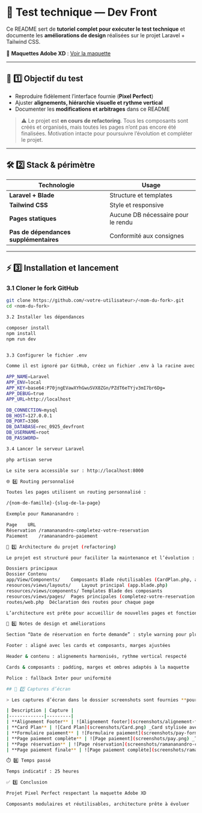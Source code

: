 # 🚀 Test technique — Dev Front

Ce README sert de **tutoriel complet pour exécuter le test technique** et documente les **améliorations de design** réalisées sur le projet Laravel + Tailwind CSS.

🔗 **Maquettes Adobe XD** : [Voir la maquette](https://xd.adobe.com/view/47f5bba9-a512-492c-85c6-d4fc4ddebc60-12a6/)

---

## 🎯 1️⃣ Objectif du test
- Reproduire fidèlement l’interface fournie (**Pixel Perfect**)  
- Ajuster **alignements, hiérarchie visuelle et rythme vertical**  
- Documenter les **modifications et arbitrages** dans ce README  

> ⚠️ Le projet est **en cours de refactoring**. Tous les composants sont créés et organisés, mais toutes les pages n’ont pas encore été finalisées. Motivation intacte pour poursuivre l’évolution et compléter le projet.

---

## 🛠️ 2️⃣ Stack & périmètre
| Technologie | Usage |
|------------|-------|
| **Laravel + Blade** | Structure et templates |
| **Tailwind CSS** | Style et responsive |
| **Pages statiques** | Aucune DB nécessaire pour le rendu |
| **Pas de dépendances supplémentaires** | Conformité aux consignes |

---

## ⚡ 3️⃣ Installation et lancement

### 3.1 Cloner le fork GitHub
```bash
git clone https://github.com/<votre-utilisateur>/<nom-du-fork>.git
cd <nom-du-fork>

3.2 Installer les dépendances

composer install
npm install
npm run dev


3.3 Configurer le fichier .env

Comme il est ignoré par GitHub, créez un fichier .env à la racine avec ces valeurs :

APP_NAME=Laravel
APP_ENV=local
APP_KEY=base64:P70jngEVawXYhGwuSVX8ZGn/PZdT6eTYjv3mI7br6Dg=
APP_DEBUG=true
APP_URL=http://localhost

DB_CONNECTION=mysql
DB_HOST=127.0.0.1
DB_PORT=3306
DB_DATABASE=rec_0925_devfront
DB_USERNAME=root
DB_PASSWORD=

3.4 Lancer le serveur Laravel

php artisan serve

Le site sera accessible sur : http://localhost:8000

🌐 4️⃣ Routing personnalisé

Toutes les pages utilisent un routing personnalisé :

/{nom-de-famille}-{slug-de-la-page}

Exemple pour Ramananandro :

Page	URL
Réservation	/ramananandro-completez-votre-reservation
Paiement	/ramananandro-paiement

📂 5️⃣ Architecture du projet (refactoring)

Le projet est structuré pour faciliter la maintenance et l’évolution :

Dossiers principaux
Dossier	Contenu
app/View/Components/	Composants Blade réutilisables (CardPlan.php, alert-warning, payment-options, personal-info-form, reservation-button, security-badge, summary-card, summary-circles, test-info)
resources/views/layouts/	Layout principal (app.blade.php)
resources/views/components/	Templates Blade des composants
resources/views/pages/	Pages principales (completez-votre-reservation.blade.php, paiement.blade.php)
routes/web.php	Déclaration des routes pour chaque page

L’architecture est prête pour accueillir de nouvelles pages et fonctionnalités.

🎨 6️⃣ Notes de design et améliorations

Section “Date de réservation en forte demande” : style warning pour plus de visibilité

Footer : aligné avec les cards et composants, marges ajustées

Header & contenu : alignements harmonisés, rythme vertical respecté

Cards & composants : padding, marges et ombres adaptés à la maquette

Police : fallback Inter pour uniformité

## 📸 7️⃣ Captures d’écran

> Les captures d’écran dans le dossier screenshots sont fournies **pour visualiser le travail effectué**, illustrant la conformité Pixel Perfect, les ajustements de design et l’alignement des composants.

| Description | Capture |
|-------------|---------|
| **Alignement Footer** | ![Alignement footer](screenshots/alignement-footer.png) _Footer aligné avec les cards et composants, marges ajustées._ |
| **Card Plan** | ![Card Plan](screenshots/Card.png) _Card stylisée avec Tailwind, padding et ombre ajustés._ |
| **Formulaire paiement** | ![Formulaire paiement](screenshots/pay-form.png) _Champs correctement espacés et style harmonisé._ |
| **Page paiement complète** | ![Page paiement](screenshots/pay.png) _Toutes les sections alignées et stylisées._ |
| **Page réservation** | ![Page réservation](screenshots/ramananandro-completz-votre-reservation.png) _Composants alignés, rythme vertical respecté._ |
| **Page paiement finale** | ![Page paiement complète](screenshots/ramananandro-paiment.png) _Vérification Pixel Perfect, cohérence des couleurs et typographie._ |

⏱️ 8️⃣ Temps passé

Temps indicatif : 25 heures

✅ 9️⃣ Conclusion

Projet Pixel Perfect respectant la maquette Adobe XD

Composants modulaires et réutilisables, architecture prête à évoluer

